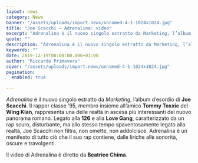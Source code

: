 ```yaml
---
layout: news
category: News
banner: "/assets/uploads/import.news/unnamed-4-1-1024x1024.jpg"
title: "Joe Scacchi – Adrenalina: video"
excerpt: "Adrenalina è il nuovo singolo estratto da Marketing, l’album d’esordio di Joe Scacchi. Il rapper classe ’95, membro insieme all’amico Tommy Toxxic del Wing Klan, rappresenta una delle realtà in ascesa più interessanti del nuovo panorama romano. Legato alla 126 e alla Love Gang, caratterizzato da un rap scuro, disturbante, ma allo stesso tempo spaventosamente [&hellip"
quote: ""
description: "Adrenalina è il nuovo singolo estratto da Marketing, l’album d’esordio di Joe Scacchi. Il rapper classe ’95, membro insieme all’amico Tommy Toxxic del Wing Klan, rappresenta una delle realtà in ascesa più interessanti del nuovo panorama romano. Legato alla 126 e alla Love Gang, caratterizzato da un rap scuro, disturbante, ma allo stesso tempo spaventosamente [&hellip"
keywords: ""
date: 2019-12-19T00:00:00.000+01:00
author: "Riccardo Primavera"
cover: "/assets/uploads/import.news/unnamed-4-1-1024x1024.jpg"
pagination:
  enabled: true

---
```


_Adrenalina_ è il nuovo singolo estratto da _Marketing_, l’album d’esordio di **Joe Scacchi**. Il rapper classe ’95, membro insieme all’amico **Tommy Toxxic** del **Wing Klan**, rappresenta una delle realtà in ascesa più interessanti del nuovo panorama romano. Legato alla **126** e alla **Love Gang**, caratterizzato da un rap scuro, disturbante, ma allo stesso tempo spaventosamente legato alla realtà, Joe Scacchi non filtra, non omette, non addolcisce. Adrenalina è un manifesto di tutto ciò che il suo rap contiene, dalle liriche alle sonorità, oscure e travolgenti.

Il video di Adrenalina è diretto da **Beatrice Chima**.